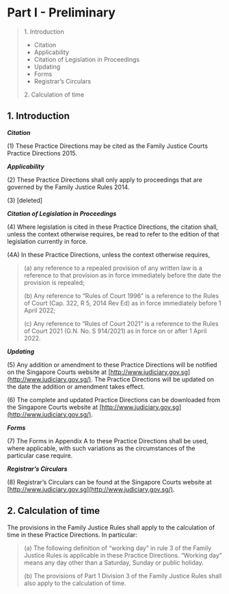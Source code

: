 # Part I - Preliminary

> 1\. Introduction
>
> * Citation
> * Applicability
> * Citation of Legislation in Proceedings
> * Updating
> * Forms
> * Registrar’s Circulars
>
> 2\. Calculation of time

## 1. Introduction <a href="#id-1-introduction" id="id-1-introduction"></a>

_**Citation**_

(1) These Practice Directions may be cited as the Family Justice Courts Practice Directions 2015.

_**Applicability**_

(2) These Practice Directions shall only apply to proceedings that are governed by the Family Justice Rules 2014.

(3) \[deleted]

_**Citation of Legislation in Proceedings**_

(4) Where legislation is cited in these Practice Directions, the citation shall, unless the context otherwise requires, be read to refer to the edition of that legislation currently in force.

(4A) In these Practice Directions, unless the context otherwise requires,

> (a) any reference to a repealed provision of any written law is a reference to that provision as in force immediately before the date the provision is repealed;
>
> (b) Any reference to “Rules of Court 1996” is a reference to the Rules of Court (Cap. 322, R 5, 2014 Rev Ed) as in force immediately before 1 April 2022;
>
> (c) Any reference to “Rules of Court 2021” is a reference to the Rules of Court 2021 (G.N. No. S 914/2021) as in force on or after 1 April 2022.

_**Updating**_

(5) Any addition or amendment to these Practice Directions will be notified on the Singapore Courts website at [http://www.judiciary.gov.sg](http://www.judiciary.gov.sg/). The Practice Directions will be updated on the date the addition or amendment takes effect.

(6) The complete and updated Practice Directions can be downloaded from the Singapore Courts website at [http://www.judiciary.gov.sg](http://www.judiciary.gov.sg/).

_**Forms**_

(7) The Forms in Appendix A to these Practice Directions shall be used, where applicable, with such variations as the circumstances of the particular case require.

_**Registrar’s Circulars**_

(8) Registrar’s Circulars can be found at the Singapore Courts website at [http://www.judiciary.gov.sg](http://www.judiciary.gov.sg/).

## 2. Calculation of time <a href="#id-2-calculation-of-time" id="id-2-calculation-of-time"></a>

The provisions in the Family Justice Rules shall apply to the calculation of time in these Practice Directions. In particular:

> (a) The following definition of “working day” in rule 3 of the Family Justice Rules is applicable in these Practice Directions. “Working day” means any day other than a Saturday, Sunday or public holiday.
>
> (b) The provisions of Part 1 Division 3 of the Family Justice Rules shall also apply to the calculation of time.
